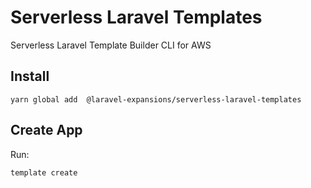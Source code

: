 # Serverless Laravel Templates
Serverless Laravel Template Builder CLI for AWS

## Install

```
yarn global add  @laravel-expansions/serverless-laravel-templates
```

## Create App

Run:
```
template create
```
